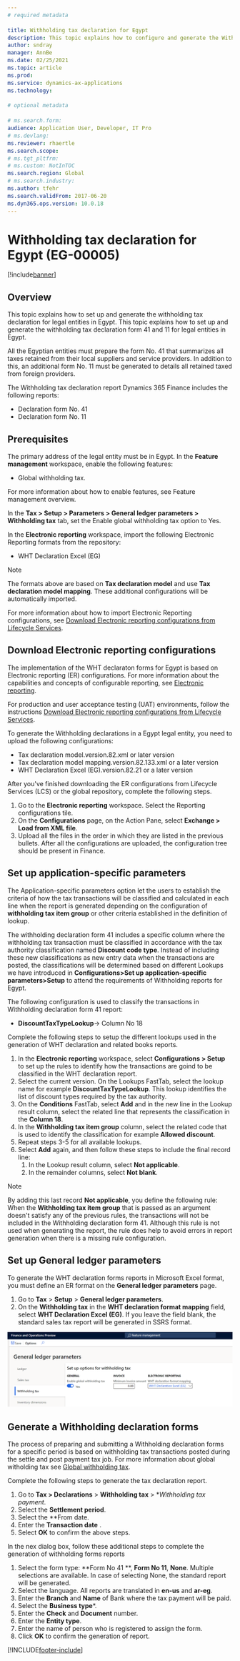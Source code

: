```yaml
---
# required metadata

title: Withholding tax declaration for Egypt
description: This topic explains how to configure and generate the Withholding tax declarations for Egypt.
author: sndray
manager: AnnBe
ms.date: 02/25/2021
ms.topic: article
ms.prod:
ms.service: dynamics-ax-applications
ms.technology: 

# optional metadata

# ms.search.form:
audience: Application User, Developer, IT Pro
# ms.devlang: 
ms.reviewer: rhaertle
ms.search.scope:
# ms.tgt_pltfrm: 
# ms.custom: NotInTOC
ms.search.region: Global
# ms.search.industry:
ms.author: tfehr
ms.search.validFrom: 2017-06-20
ms.dyn365.ops.version: 10.0.18
---
```


#  Withholding tax declaration for Egypt (EG-00005)

[!include[banner](../includes/banner.md)]

## Overview
This topic explains how to set up and generate the withholding tax declaration for legal entities in Egypt.
This topic explains how to set up and generate the withholding tax declaration form 41 and 11 for legal entities in Egypt.


All the Egyptian entities must prepare the form No. 41  that summarizes all taxes retained from their local suppliers and service providers. In addition to this, an additional form No. 11 must be generated to details all retained taxed from foreign providers. 

The Withholding tax declaration report  Dynamics 365 Finance includes the following reports:

- Declaration form No. 41
- Declaration form No. 11
	
	
## Prerequisites
The primary address of the legal entity must be in Egypt.
In the **Feature management** workspace, enable the following features:

- Global withholding tax.

For more information about how to enable features, see Feature management overview.

In the **Tax > Setup > Parameters > General ledger parameters > Withholding tax**  tab, set the Enable global withholding tax option to Yes.

In the **Electronic reporting** workspace, import the following Electronic Reporting formats from the repository:

- WHT Declaration Excel (EG)

> [!NOTE]
> The formats above are based on **Tax declaration model** and use **Tax declaration model mapping**. These additional configurations will be automatically imported.

For more information about how to import Electronic Reporting configurations, see [Download Electronic reporting configurations from Lifecycle Services](../../fin-ops-core/dev-itpro/analytics/download-electronic-reporting-configuration-lcs.md).

## Download Electronic reporting configurations

The implementation of the WHT declaraton forms for Egypt is based on Electronic reporting (ER) configurations. For more information about the capabilities and concepts of configurable reporting, see [Electronic reporting](../../fin-ops-core/dev-itpro/analytics/general-electronic-reporting.md).

For production and user acceptance testing (UAT) environments, follow the instructions [Download Electronic reporting configurations from Lifecycle Services](../../fin-ops-core/dev-itpro/analytics/download-electronic-reporting-configuration-lcs.md).

To generate the Withholding declarations in a Egypt legal entity, you need to upload the following configurations:

- Tax declaration model.version.82.xml or later version
- Tax declaration model mapping.version.82.133.xml or a later version
- WHT Declaration Excel (EG).version.82.21  or a later version

After you've finished downloading the ER configurations from Lifecycle Services (LCS) or the global repository, complete the following steps.

1. Go to the **Electronic reporting** workspace. Select the Reporting configurations tile.
1. On the **Configurations** page, on the Action Pane, select **Exchange > Load from XML file**.
1. Upload all the files in the order in which they are listed in the previous bullets. After all the configurations are uploaded, the configuration tree should be present in Finance.

## Set up application-specific parameters

The Application-specific parameters option let the users to establish the criteria of how the tax transactions will be classified and calculated in each line  when the report is generated depending on the configuration of **withholding tax item group** or other criteria established in the definition of lookup.

The withholding declaration form 41 includes a specific column where the withholding tax transaction must be classified in accordance with the tax authority classification named **Discount code type**. Instead of including these new classifications as new entry data when the transactions are posted, the classifications will be determined based on different Lookups we have introduced in **Configurations>Set up application-specific parameters>Setup** to attend the requirements of Withholding reports for Egypt. 

The following configuration is used to classify the transactions in Withholding declaration form 41 report:

- **DiscountTaxTypeLookup**-> Column No 18 

Complete the following steps to setup the different lookups used in the generation of WHT declaration and related books reports. 

1. In the **Electronic reporting** workspace, select **Configurations > Setup** to set up the rules to identify how the transactions are goind to be classified in the WHT declaration report. 
1. Select the current version. On the Lookups FastTab, select the lookup name for example **DiscountTaxTypeLookup**. This lookup identifies the list of discount types required by the tax authority.
1. On the **Conditions** FastTab, select **Add** and in the new line in the Lookup result column, select the related line that represents the classification in the **Column 18**.
1. In the **Withholding tax item group** column, select the related code  that is used to identify the classification for example **Allowed discount**.  
1. Repeat steps 3-5 for all available lookups.
1. Select **Add** again, and then follow these steps to include the final record line:
   1. In the Lookup result column, select **Not applicable**. 
   1. In the remainder columns, select **Not blank**. 

> [!NOTE]
> By adding this last record **Not applicable**, you define the following rule: When the **Withholding tax item group** that is passed as an argument doesn't satisfy any of the previous rules, the transactions will not be included in the Withholding declaration form 41. Although this rule is not used when generating the report, the rule does help to avoid errors in report generation when there is a missing rule configuration.

## Set up General ledger parameters

To generate the WHT declaration forms reports in Microsoft Excel format, you must define an ER format on the **General ledger parameters** page.

1. Go to **Tax** > **Setup** > **General ledger parameters**.
2. On the **Withholding tax**  in the **WHT declaration format mapping** field, select **WHT Declaration Excel (EG)**. If you leave the field blank, the standard sales tax report will be generated in SSRS format.


![Declaration form](media/egypt-wht-declaration-setup1.png)

## Generate a Withholding declaration forms
The process of preparing and submitting a Withholding declaration forms for a specific period is based on withholding tax transactions posted during the settle and post payment tax job. For more information about global witholding tax see [Global withholding tax](../general-ledger/global-withholding-tax-overview.md).

Complete the following steps to generate the tax declaration report.

1. Go to **Tax > Declarations** > **Withholding tax** > **Withholding tax payment*.
2. Select the **Settlement period**.
3. Select the **From date.
4. Enter the **Transaction date** .
5. Select **OK** to confirm the above steps. 

In the nex dialog box, follow these additional steps to complete the generation of withholding forms reports
1. Select the form type: **Form No 41 **, **Form No 11**, **None**. Multiple selections are available. In case of selecting None, the standard report will be generated. 
1. Select the language. All reports are translated in **en-us** and **ar-eg**.
1. Enter the **Branch** and **Name** of Bank where the tax payment will be paid.
1. Select the **Business type***.
1. Enter the **Check** and **Document** number.
1. Enter the **Entity type**.
1. Enter the name of person who is registered to assign the form.
1. Click **OK** to confirm the generation of report. 

 
[!INCLUDE[footer-include](../../includes/footer-banner.md)]
